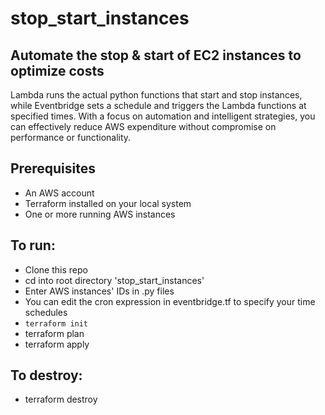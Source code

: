 # stop_start_instances  
## Automate the stop & start of EC2 instances to optimize costs    

Lambda runs the actual python functions that start and stop instances, while Eventbridge sets a schedule and triggers the Lambda functions at specified times. With a focus on automation and intelligent strategies, you can effectively reduce AWS expenditure without compromise on performance or functionality.

## Prerequisites
- An AWS account  
- Terraform installed on your local system  
- One or more running AWS instances  

## To run:  
- Clone this repo  
- cd into root directory 'stop_start_instances'  
- Enter AWS instances' IDs in .py files  
- You can edit the cron expression in eventbridge.tf to specify your time schedules  
- ```terraform init```
- terraform plan
- terraform apply

## To destroy:  
- terraform destroy  
